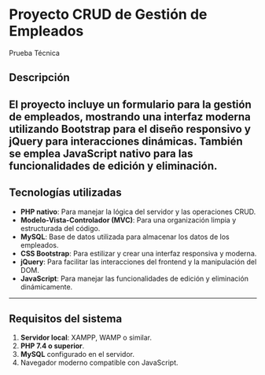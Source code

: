 # Proyecto CRUD de Gestión de Empleados
Prueba Técnica 
## Descripción
El proyecto incluye un formulario para la gestión de empleados, mostrando una interfaz moderna utilizando **Bootstrap** para el diseño responsivo y **jQuery** para interacciones dinámicas. También se emplea JavaScript nativo para las funcionalidades de edición y eliminación.
---
## Tecnologías utilizadas
- **PHP nativo**: Para manejar la lógica del servidor y las operaciones CRUD.
- **Modelo-Vista-Controlador (MVC)**: Para una organización limpia y estructurada del código.
- **MySQL**: Base de datos utilizada para almacenar los datos de los empleados.
- **CSS Bootstrap**: Para estilizar y crear una interfaz responsiva y moderna.
- **jQuery**: Para facilitar las interacciones del frontend y la manipulación del DOM.
- **JavaScript**: Para manejar las funcionalidades de edición y eliminación dinámicamente.
---
## Requisitos del sistema
1. **Servidor local**: XAMPP, WAMP o similar.
2. **PHP 7.4 o superior**.
3. **MySQL** configurado en el servidor.
4. Navegador moderno compatible con JavaScript.

